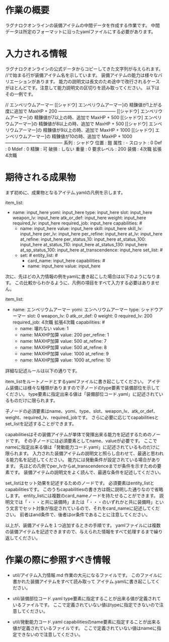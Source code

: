 # 作業の概要

ラグナロクオンラインの装備アイテムの中間データを作成する作業です。
中間データは所定のフォーマットに沿ったyamlファイルにする必要があります。

# 入力される情報

ラグナロクオンラインの公式データからコピーしてきた文字列が与えられます。
//で始まる行が装備アイテム名を示しています。
装備アイテムの能力は様々なバリエーションがあります。
能力の説明文は長文のため途中で改行されるケースがほとんどです。注意して能力説明文の区切りを読み取ってください。
以下はその一例です。

// エンペリウムアーマー
[[シャドウ] エンペリウムアーマー]の
精錬値が1上がる度に追加で
  MaxHP + 200
―――――――――――――
[[シャドウ] エンペリウムアーマー]の
精錬値が7以上の時、追加で
  MaxHP + 500
[[シャドウ] エンペリウムアーマー]の
精錬値が8以上の時、追加で
  MaxHP + 500
[[シャドウ] エンペリウムアーマー]の
精錬値が9以上の時、追加で
  MaxHP + 1000
[[シャドウ] エンペリウムアーマー]の
精錬値が10の時、追加で
  MaxHP + 1000
―――――――――――――
系列 : シャドウ
位置 : 鎧
属性 : - スロット : 0
Def : 0 Mdef : 0
精錬 : 可 破損 : しない
重量 : 0
要求レベル : 200
装備 : 4次職 拡張4次職

# 期待される成果物

まず初めに、成果物となるアイテム.yamlの凡例を示します。

item_list:
  - name: input_here
    yomi: input_here
    type: input_here
    slot: input_here
    weapon_lv: input_here
    atk_or_def: input_here
    weight: input_here
    required_lv: input_here
    required_job: input_here
    capabilities: #
      - name: input_here
        value: input_here
        skill: input_here
        skill_lv: input_here
        per_lv: input_here
        per_refine: input_here
        at_lv: input_here
        at_refine: input_here
        per_status_10: input_here
        at_status_100: input_here
        at_status_110: input_here
        at_status_130: input_here
        at_sp_status_100: input_here
        at_transcendence: input_here
    set_list: #
      - set: #
        entity_list: #
          - card_name: input_here
        capabilities: #
          - name: input_here
            value: input_here

次に、先ほどの入力情報の例をyamlに書き起こした場合は以下のようになります。
この比較からわかるように、凡例の項目をすべて入力する必要はありません。

item_list:
  - name: エンペリウムアーマー
    yomi: エンヘリウムアーマー
    type: シャドウアーマー
    slot: 0
    weapon_lv: 0
    atk_or_def: 0
    weight: 0
    required_lv: 200
    required_job: 4次職 拡張4次職
    capabilities: #
      - name: 壊れない
        value: 1
      - name: MAXHP加算
        value: 200
        per_refine: 1
      - name: MAXHP加算
        value: 500
        at_refine: 7
      - name: MAXHP加算
        value: 500
        at_refine: 8
      - name: MAXHP加算
        value: 1000
        at_refine: 9
      - name: MAXHP加算
        value: 1000
        at_refine: 10

詳細な記述ルールは以下の通りです。

item_listをルートノードとするyamlファイルに書き起こしてください。
アイテム装備には様々な種類がありますので子ノードのtype要素で装備部位を示してください。
type要素に指定出来る値は「装備部位コード.yaml」に記述されているものだけに限られます。

子ノードの必須要素はname、yomi、type、slot、weapon_lv、atk_or_def、weight、required_lv、required_jobです。
さらに必要に応じてcapabilitiesとset_listを記述することができます。

capabilitiesはその装備アイテムが単体で発揮出来る能力を記述するためのノードです。
その子ノードには必須要素としてname、valueが必要です。
ここでnameに指定出来る値は「発動能力コード.yaml」に記述されているものだけに限られます。
入力された装備アイテムの説明文と照らし合わせて、最適と思われる能力名を記述してください。
能力には発動条件が設定されている場合があります。
先ほどの凡例でper_lvからat_transcendenceまでが条件を示すための要素です。
装備アイテムの説明文をよく読んで、最適な条件を記述してください。

set_listはセット効果を記述するためのノードです。
必須要素はentity_listとcapabilitiesです。
このうちcapabilitiesの書き方は既に説明した通りなので省略します。
entity_listには複数のcard_nameノードを持たせることができます。
説明文では「・・・と共に装備時」または「・・・のいずれかと共に装備時」という文言でセット対象が指定されているので、それをcard_nameに記述してください。
前者はand条件で、後者はor条件であることに注意してください。

以上が、装備アイテムを１つ追加するときの手順です。
yamlファイルには複数の装備アイテムを記述できますので、与えられた情報をすべて処理するまで繰り返してください。

# 作業の際に参照すべき情報

- util/アイテム入力情報.md
作業の大元になるファイルです。
このファイルに書かれた装備アイテムをすべて読み取って
アイテム.yamlに書き起こしてください。

- util/装備部位コード.yaml
type要素に指定することが出来る値が定義されているファイルです。
ここで定義されていない値はtypeに指定できないので注意してください。

- util/発動能力コード.yaml
capabilitiesのname要素に指定することが出来る値が定義されているファイルです。
ここで定義されていない値はnameに指定できないので注意してください。
